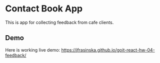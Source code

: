 # Contact Book App

This is app for collecting feedback from cafe clients.

## Demo

Here is working live demo:
https://jfrasinska.github.io/goit-react-hw-04-feedback/
